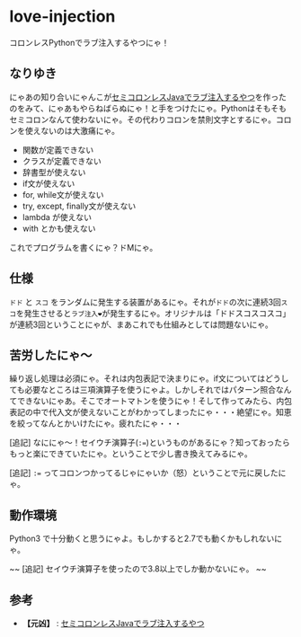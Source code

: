 # love-injection
コロンレスPythonでラブ注入するやつにゃ！
## なりゆき
にゃあの知り合いにゃんこが[セミコロンレスJavaでラブ注入するやつ](https://github.com/h-kono-it/love-injection)を作ったのをみて、にゃあもやらねばらぬにゃ！と手をつけたにゃ。Pythonはそもそもセミコロンなんて使わないにゃ。その代わりコロンを禁則文字とするにゃ。コロンを使えないのは大激痛にゃ。

+ 関数が定義できない
+ クラスが定義できない
+ 辞書型が使えない
+ if文が使えない
+ for, while文が使えない
+ try, except, finally文が使えない
+ lambda が使えない
+ with とかも使えない

これでプログラムを書くにゃ？ドMにゃ。

## 仕様
`ドド` と `スコ` をランダムに発生する装置があるにゃ。それが`ドド`の次に連続3回`スコ`を発生させると`ラブ注入❤`が発生するにゃ。オリジナルは「ドドスコスコスコ」が連続3回ということにゃが、まあこれでも仕組みとしては問題ないにゃ。

## 苦労したにゃ～
繰り返し処理は必須にゃ。それは内包表記で決まりにゃ。if文についてはどうしても必要なところは三項演算子を使うにゃよ。しかしそれではパターン照合なんてできないにゃあ。そこでオートマトンを使うにゃ！そして作ってみたら、内包表記の中で代入文が使えないことがわかってしまったにゃ・・・絶望にゃ。知恵を絞ってなんとかいけたにゃ。疲れたにゃ・・・

[追記] なににゃ～！セイウチ演算子(`:=`)というものがあるにゃ？知っておったらもっと楽にできていたにゃ。ということで少し書き換えてみるにゃ。

[追記] `:=` ってコロンつかってるじゃにゃいか（怒）ということで元に戻したにゃ。

## 動作環境
Python3 で十分動くと思うにゃよ。もしかすると2.7でも動くかもしれないにゃ。

~~ [追記] セイウチ演算子を使ったので3.8以上でしか動かないにゃ。 ~~

## 参考
+ **【元凶】** : [セミコロンレスJavaでラブ注入するやつ](https://github.com/h-kono-it/love-injection)
